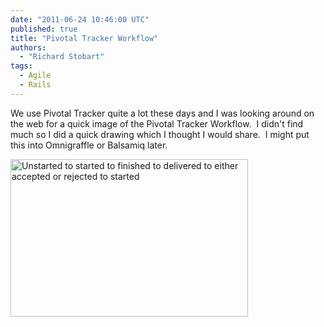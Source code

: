 ```yaml
---
date: "2011-06-24 10:46:00 UTC"
published: true
title: "Pivotal Tracker Workflow"
authors:
  - "Richard Stobart"
tags:
  - Agile
  - Rails
---
```


<p>We use Pivotal Tracker quite a lot these days and I was looking around on the web for a quick image of the Pivotal Tracker Workflow.&nbsp; I didn&#39;t find much so I did a quick drawing which I thought I would share.&nbsp; I might put this into Omnigraffle or Balsamiq later.</p>
<p><img alt="Unstarted to started to finished to delivered to either accepted or rejected to started" src="http://i1291.photobucket.com/albums/b548/grammccram/display_size_Pivotal_Tracker_Workflow_zpsyalbwkb0.jpg" style="width: 380px; height: 252px;" /></p>

